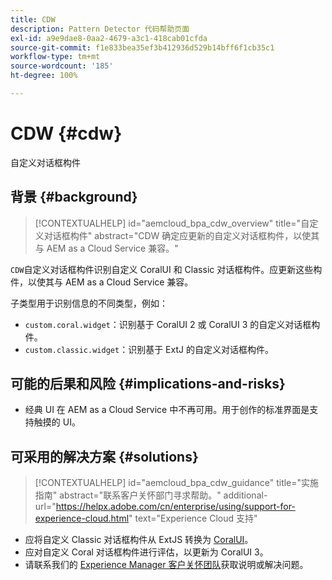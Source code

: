 ```yaml
---
title: CDW
description: Pattern Detector 代码帮助页面
exl-id: a9e9dae8-0aa2-4679-a3c1-418cab01cfda
source-git-commit: f1e833bea35ef3b412936d529b14bff6f1cb35c1
workflow-type: tm+mt
source-wordcount: '185'
ht-degree: 100%

---
```


# CDW {#cdw}

自定义对话框构件

## 背景 {#background}

>[!CONTEXTUALHELP]
>id="aemcloud_bpa_cdw_overview"
>title="自定义对话框构件"
>abstract="CDW 确定应更新的自定义对话框构件，以使其与 AEM as a Cloud Service 兼容。"

`CDW`自定义对话框构件识别自定义 CoralUI 和 Classic 对话框构件。应更新这些构件，以使其与 AEM as a Cloud Service 兼容。

子类型用于识别信息的不同类型，例如：

* `custom.coral.widget`：识别基于 CoralUI 2 或 CoralUI 3 的自定义对话框构件。
* `custom.classic.widget`：识别基于 ExtJ 的自定义对话框构件。

## 可能的后果和风险 {#implications-and-risks}

* 经典 UI 在 AEM as a Cloud Service 中不再可用。用于创作的标准界面是支持触摸的 UI。

## 可采用的解决方案 {#solutions}

>[!CONTEXTUALHELP]
>id="aemcloud_bpa_cdw_guidance"
>title="实施指南"
>abstract="联系客户关怀部门寻求帮助。"
>additional-url="https://helpx.adobe.com/cn/enterprise/using/support-for-experience-cloud.html" text="Experience Cloud 支持"

* 应将自定义 Classic 对话框构件从 ExtJS 转换为 [CoralUI](https://developer.adobe.com/experience-manager/reference-materials/6-5/coral-ui/coralui3/getting-started.html)。
* 应对自定义 Coral 对话框构件进行评估，以更新为 CoralUI 3。
* 请联系我们的 [Experience Manager 客户关怀团队](https://helpx.adobe.com/cn/enterprise/using/support-for-experience-cloud.html)获取说明或解决问题。
